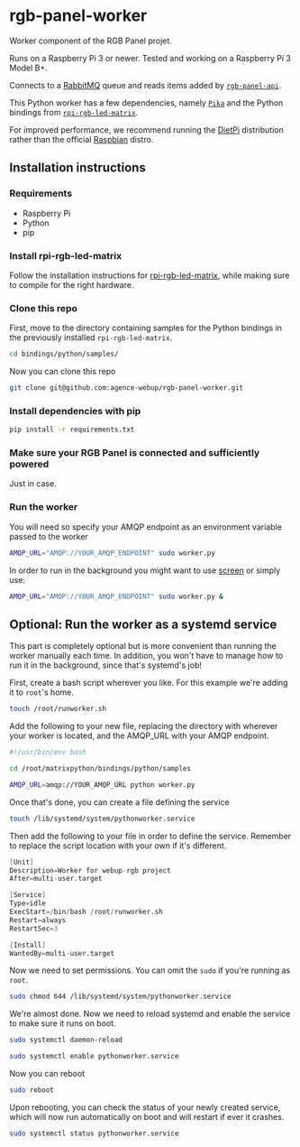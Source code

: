 # rgb-panel-worker

Worker component of the RGB Panel projet.

Runs on a Raspberry Pi 3 or newer. Tested and working on a Raspberry Pi 3 Model B+.

Connects to a [RabbitMQ](https://rabbitmq.com) queue and reads items added by [`rgb-panel-api`](https://github.com/agence-webup/rgb-panel-api).

This Python worker has a few dependencies, namely [`Pika`](https://github.com/pika/pika) and the Python bindings from [`rpi-rgb-led-matrix`](https://github.com/hzeller/rpi-rgb-led-matrix/).

For improved performance, we recommend running the [DietPi]("https://dietpi.com") distribution rather than the official [Raspbian]("https://www.raspberrypi.org/downloads/raspbian/") distro.

## Installation instructions

### Requirements
- Raspberry Pi
- Python
- pip

### Install rpi-rgb-led-matrix

Follow the installation instructions for [rpi-rgb-led-matrix](https://github.com/hzeller/rpi-rgb-led-matrix/), while making sure to compile for the right hardware.

### Clone this repo

First, move to the directory containing samples for the Python bindings in the previously installed `rpi-rgb-led-matrix`.

```bash
cd bindings/python/samples/
```

Now you can clone this repo

```bash
git clone git@github.com:agence-webup/rgb-panel-worker.git
```

### Install dependencies with pip

```bash
pip install -r requirements.txt
```

### Make sure your RGB Panel is connected and sufficiently powered

Just in case.

### Run the worker

You will need so specify your AMQP endpoint as an environment variable passed to the worker

```bash
AMQP_URL="AMQP://YOUR_AMQP_ENDPOINT" sudo worker.py
```

In order to run in the background you might want to use [screen](https://linux.die.net/man/1/screen) or simply use:

```bash
AMQP_URL="AMQP://YOUR_AMQP_ENDPOINT" sudo worker.py &
```

## Optional: Run the worker as a systemd service

This part is completely optional but is more convenient than running the worker manually each time. In addition, you won't have to manage how to run it in the background, since that's systemd's job!

First, create a bash script wherever you like. For this example we're adding it to `root`'s home.

```bash
touch /root/runworker.sh
```

Add the following to your new file, replacing the directory with wherever your worker is located, and the AMQP_URL with your AMQP endpoint.

```bash
#!/usr/bin/env bash

cd /root/matrixpython/bindings/python/samples

AMQP_URL=amqp://YOUR_AMQP_URL python worker.py
```

Once that's done, you can create a file defining the service

```bash
touch /lib/systemd/system/pythonworker.service
```

Then add the following to your file in order to define the service. Remember to replace the script location with your own if it's different.

```s
[Unit]
Description=Worker for webup-rgb project
After=multi-user.target

[Service]
Type=idle
ExecStart=/bin/bash /root/runworker.sh
Restart=always
RestartSec=3

[Install]
WantedBy=multi-user.target
```

Now we need to set permissions. You can omit the `sudo` if you're running as `root`.

```bash
sudo chmod 644 /lib/systemd/system/pythonworker.service
```

We're almost done. Now we need to reload systemd and enable the service to make sure it runs on boot.

```bash
sudo systemctl daemon-reload
```

```bash
sudo systemctl enable pythonworker.service
```

Now you can reboot

```bash
sudo reboot
```

Upon rebooting, you can check the status of your newly created service, which will now run automatically on boot and will restart if ever it crashes.

```bash
sudo systemctl status pythonworker.service
```